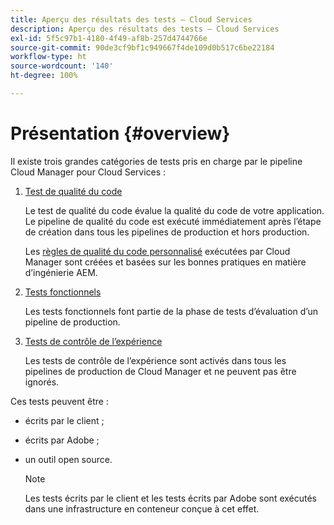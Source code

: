 ```yaml
---
title: Aperçu des résultats des tests – Cloud Services
description: Aperçu des résultats des tests – Cloud Services
exl-id: 5f5c97b1-4180-4f49-af8b-257d4744766e
source-git-commit: 90de3cf9bf1c949667f4de109d0b517c6be22184
workflow-type: ht
source-wordcount: '140'
ht-degree: 100%

---
```


# Présentation {#overview}

Il existe trois grandes catégories de tests pris en charge par le pipeline Cloud Manager pour Cloud Services :

1. [Test de qualité du code](/help/implementing/cloud-manager/code-quality-testing.md)

   Le test de qualité du code évalue la qualité du code de votre application. Le pipeline de qualité du code est exécuté immédiatement après l’étape de création dans tous les pipelines de production et hors production.

   Les [règles de qualité du code personnalisé](/help/implementing/cloud-manager/custom-code-quality-rules.md) exécutées par Cloud Manager sont créées et basées sur les bonnes pratiques en matière d’ingénierie AEM.

1. [Tests fonctionnels](/help/implementing/cloud-manager/functional-testing.md)

   Les tests fonctionnels font partie de la phase de tests d’évaluation d’un pipeline de production.

1. [Tests de contrôle de l’expérience](/help/implementing/cloud-manager/experience-audit-testing.md)

   Les tests de contrôle de l’expérience sont activés dans tous les pipelines de production de Cloud Manager et ne peuvent pas être ignorés.

Ces tests peuvent être :

* écrits par le client ;
* écrits par Adobe ;
* un outil open source.

   >[!NOTE]
   > Les tests écrits par le client et les tests écrits par Adobe sont exécutés dans une infrastructure en conteneur conçue à cet effet.
